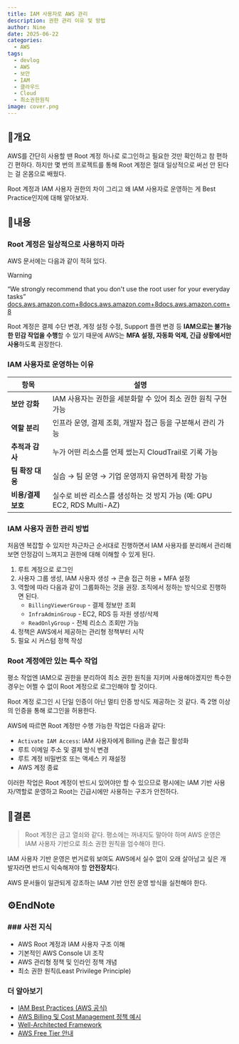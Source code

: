 ```yaml
---
title: IAM 사용자로 AWS 관리
description: 권한 관리 이유 및 방법
author: Nine
date: 2025-06-22
categories:
  - AWS
tags:
  - devlog
  - AWS
  - 보안
  - IAM
  - 클라우드
  - Cloud
  - 최소권한원칙
image: cover.png
---
```

## 📌개요

AWS를 간단히 사용할 땐 Root 계정 하나로 로그인하고 필요한 것만 확인하고 참 편하긴 편하다.
하지만 몇 번의 프로젝트를 통해 Root 계정은 절대 일상적으로 써선 안 된다는 걸 온몸으로 배웠다.

Root 계정과 IAM 사용자 권한의 차이 그리고 왜 IAM 사용자로 운영하는 게 Best Practice인지에 대해 알아보자.

## 📌내용

### Root 계정은 일상적으로 사용하지 마라

AWS 문서에는 다음과 같이 적혀 있다.

> [!WARNING]
> “We strongly recommend that you don't use the root user for your everyday tasks” [docs.aws.amazon.com+8docs.aws.amazon.com+8docs.aws.amazon.com+8](https://docs.aws.amazon.com/IAM/latest/UserGuide/id_root-user.html?utm_source=chatgpt.com)

Root 계정은 결제 수단 변경, 계정 설정 수정, Support 플랜 변경 등 **IAM으로는 불가능한 민감 작업을 수행**할 수 있기 때문에 AWS는 **MFA 설정, 자동화 억제, 긴급 상황에서만 사용**하도록 권장한다.

### IAM 사용자로 운영하는 이유

| 항목           | 설명                                                  |
| ------------ | --------------------------------------------------- |
| **보안 강화**    | IAM 사용자는 권한을 세분화할 수 있어 최소 권한 원칙 구현 가능               |
| **역할 분리**    | 인프라 운영, 결제 조회, 개발자 접근 등을 구분해서 관리 가능                 |
| **추적과 감사**   | 누가 어떤 리소스를 언제 썼는지 CloudTrail로 기록 가능                 |
| **팀 확장 대응**  | 실습 → 팀 운영 → 기업 운영까지 유연하게 확장 가능                      |
| **비용/결제 보호** | 실수로 비싼 리소스를 생성하는 것 방지 가능 (예: GPU EC2, RDS Multi-AZ) |

### IAM 사용자 권한 관리 방법

처음엔 복잡할 수 있지만 차근차근 순서대로 진행하면서 IAM 사용자를 분리해서 관리해보면 안정감이 느껴지고 권한에 대해 이해할 수 있게 된다.

1. 루트 계정으로 로그인
2. 사용자 그룹 생성, IAM 사용자 생성 → 콘솔 접근 허용 + MFA 설정
3. 역할에 따라 다음과 같이 그룹화하는 것을 권장. 조직에서 정하는 방식으로 진행하면 된다.
    - `BillingViewerGroup` - 결제 정보만 조회
    - `InfraAdminGroup` - EC2, RDS 등 자원 생성/삭제
    - `ReadOnlyGroup` - 전체 리소스 조회만 가능
4. 정책은 AWS에서 제공하는 관리형 정책부터 시작
5. 필요 시 커스텀 정책 작성

### Root 계정에만 있는 특수 작업

평소 작업엔 IAM으로 권한을 분리하여 최소 권한 원칙을 지키며 사용해야겠지만 특수한 경우는 어쩔 수 없이 Root 계정으로 로그인해야 할 것이다.

Root 계정 로그인 시 단일 인증이 아닌 멀티 인증 방식도 제공하는 것 같다.
즉 2명 이상의 인증을 통해 로그인을 허용한다.

AWS에 따르면 Root 계정만 수행 가능한 작업은 다음과 같다:
- `Activate IAM Access`: IAM 사용자에게 Billing 콘솔 접근 활성화
- 루트 이메일 주소 및 결제 방식 변경
- 루트 계정 비밀번호 또는 액세스 키 재설정
- AWS 계정 종료

이러한 작업은 Root 계정이 반드시 있어야만 할 수 있으므로 평시에는 IAM 기반 사용자/역할로 운영하고 Root는 긴급시에만 사용하는 구조가 안전하다.

## 🎯결론

>Root 계정은 금고 열쇠와 같다. 평소에는 꺼내지도 말아야 하며 AWS 운영은 IAM 사용자 기반으로 최소 권한 원칙을 엄수해야 한다.

IAM 사용자 기반 운영은 번거로워 보여도 AWS에서 실수 없이 오래 살아남고 싶은 개발자라면 반드시 익숙해져야 할 **안전장치**다.

AWS 문서들이 일관되게 강조하는 IAM 기반 안전 운영 방식을 실천해야 한다.

## ⚙️EndNote

### ### 사전 지식

- AWS Root 계정과 IAM 사용자 구조 이해
- 기본적인 AWS Console UI 조작
- AWS 관리형 정책 및 인라인 정책 개념
- 최소 권한 원칙(Least Privilege Principle)

### 더 알아보기

- [IAM Best Practices (AWS 공식)](https://docs.aws.amazon.com/IAM/latest/UserGuide/best-practices.html)
- [AWS Billing 및 Cost Management 정책 예시](https://docs.aws.amazon.com/awsaccountbilling/latest/aboutv2/billing-example-policies.html?utm_source=chatgpt.com)
- [Well-Architected Framework](https://aws.amazon.com/ko/architecture/well-architected/?wa-lens-whitepapers.sort-by=item.additionalFields.sortDate&wa-lens-whitepapers.sort-order=desc&wa-guidance-whitepapers.sort-by=item.additionalFields.sortDate&wa-guidance-whitepapers.sort-order=desc)
- [AWS Free Tier 안내](https://aws.amazon.com/free)
